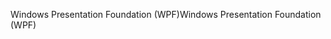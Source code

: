 <span data-ttu-id="f0088-101">Windows Presentation Foundation (WPF)</span><span class="sxs-lookup"><span data-stu-id="f0088-101">Windows Presentation Foundation (WPF)</span></span>